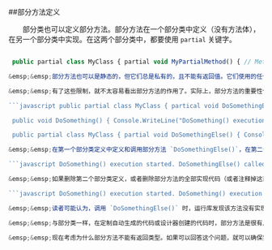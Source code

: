 ##部分方法定义


&emsp;&emsp;部分类也可以定义部分方法。部分方法在一个部分类中定义（没有方法体），在另一个部分类中实现。在这两个部分类中，都要使用 `partial` 关键字。

```javascript public partial class MyClass { partial void MyPartialMethod(); }

 public partial class MyClass { partial void MyPartialMethod() { // Method implementation } }```

&emsp;&emsp;部分方法也可以是静态的，但它们总是私有的，且不能有返回值。它们使用的任何参数都不能是 `out` 参数，但可以是 `ref` 参数。部分方法也不能使用 `virtual`、`abstract`、`override` 、`new`、`sealed` 和 `extern` 修饰符。

&emsp;&emsp;有了这些限制，就不太容易看出部分方法的作用了。实际上，部分方法的重要性体现在编译代码时，而不是使用代码时。考虑下面的代码：

```javascript public partial class MyClass { partical void DoSomethingElse();

 public void DoSomething() { Console.WriteLine("DoSomething() execution started."); DoSomethingElse(); Console.WriteLine("DoSomething() execution finished."); } }

 public partial class MyClass { partial void DoSomethingElse() { Console.WriteLine("DoSomethingElse() called."); } }```

&emsp;&emsp;在第一个部分类定义中定义和调用部分方法 `DoSomethingElse()`，在第二个部分类中实现它。在控制台应用程序中调用 `DoSomething()` 方法时，输出如下内容：

```javascript DoSomething() execution started. DoSomethingElse() called. DoSomthing() execution finished.```

&emsp;&emsp;如果删除第二个部分类定义，或者删除部分方法的全部实现代码（或者注释掉这部分代码），输出就如下所示：

```javascript DoSomething() execution started. DoSomething() execution finished.```

&emsp;&emsp;读者可能认为，调用 `DoSomethingElse()` 时，运行库发现该方法没有实现代码，因此会继续执行下一行代码。但实际上，编译代码时，如果代码包含一个没有实现代码的部分方法，编译器会完全删除该方法，还会删除对该方法的所有调用。执行代码时，不会检查实现代码，因为没有要检查的方法调用。这会略微提高性能。

&emsp;&emsp;与部分类一样，在定制自动生成的代码或设计器创建的代码时，部分方法是很有用的。设计器会声明部分方法，用户根据具体情形选择是否实现它。如果不实现它，就不会影响性能，因为在编译过的代码中并不存在该方法。

&emsp;&emsp;现在考虑为什么部分方法不能有返回类型。如果可以回答这个问题，就可以确保完全理解了这个主题，我们将此留作练习。

